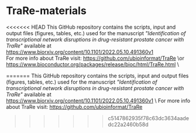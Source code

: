 # TraRe-materials
<<<<<<< HEAD
This  GitHub repository contains the scripts, input and output files (figures, tables, etc.) used for the manuscript *"Identification of transcriptional network disruptions in drug-resistant prostate cancer with TraRe"* available at https://www.biorxiv.org/content/10.1101/2022.05.10.491360v1
\
For more info about TraRe visit:  https://github.com/ubioinformat/TraRe
\or https://www.bioconductor.org/packages/release/bioc/html/TraRe.html
\

=======
This  GitHub repository contains the scripts, input and output files (figures, tables, etc.) used for the manuscript *"Identification of transcriptional network disruptions in drug-resistant prostate cancer with TraRe"* available at https://www.biorxiv.org/content/10.1101/2022.05.10.491360v1 \ 
For more info about TraRe visit:  https://github.com/ubioinformat/TraRe 
>>>>>>> c5147862935f78c63dc3634aadedc22a2460b58d


